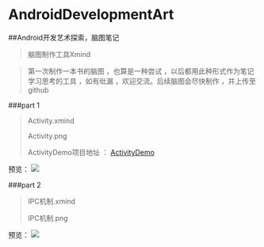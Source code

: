 # AndroidDevelopmentArt

##Android开发艺术探索，脑图笔记

> 脑图制作工具Xmind

> 第一次制作一本书的脑图 ，也算是一种尝试 ，以后都用此种形式作为笔记学习思考的工具 ，如有纰漏 ，欢迎交流。后续脑图会尽快制作 ，并上传至github
	
	
###part 1

> Activity.xmind
> 
> Activity.png
> 
> ActivityDemo项目地址 ： 
> [ActivityDemo](https://github.com/zhuyongit/ActivityDemo)


预览：
![](https://raw.githubusercontent.com/zhuyongit/AndroidDevelopmentArt/master/Activity.png)


###part 2

> IPC机制.xmind
> 
> IPC机制.png


预览：
![](https://raw.githubusercontent.com/zhuyongit/AndroidDevelopmentArt/master/IPC%E6%9C%BA%E5%88%B6.png)
